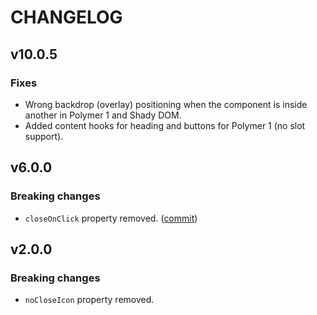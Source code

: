 # CHANGELOG

## v10.0.5

### Fixes

- Wrong backdrop (overlay) positioning when the component is inside another in Polymer 1 and Shady DOM.
- Added content hooks for heading and buttons for Polymer 1 (no slot support).

## v6.0.0

### Breaking changes

- `closeOnClick` property removed. ([commit](https://globaldevtools.bbva.com/bitbucket/projects/BGCM/repos/cells-bottom-modal/commits/c5a14832ab1f3347e146c57f472c9e49e110c9ff))

## v2.0.0

### Breaking changes

- `noCloseIcon` property removed.
